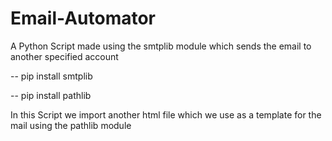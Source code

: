 # Email-Automator

A Python Script made using the smtplib module which sends the email to another specified account 

-- pip install smtplib

-- pip install pathlib

In this Script we import another html file which we use as a template for the mail using the pathlib module
